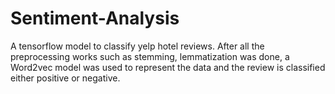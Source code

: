# Sentiment-Analysis
A tensorflow model to classify yelp hotel reviews. After all the preprocessing works such as stemming, lemmatization was done, a Word2vec model was used to
represent the data and the review is classified either positive or negative.

